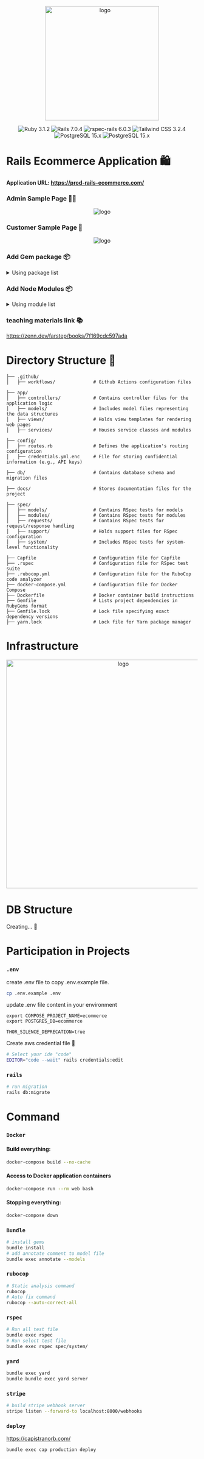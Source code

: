 <p align="center">
    <img src="./docs/logo.png" width="300" alt="logo">
</p>

<p align="center">
<img src="https://img.shields.io/badge/Ruby-3.1.2-red.svg?logo=ruby&style=flat" alt="Ruby 3.1.2">
<img src="https://img.shields.io/badge/Rails-7.0.4-orange.svg?logo=ruby-on-rails&style=flat" alt="Rails 7.0.4">
<img src="https://img.shields.io/badge/rspec--rails-6.0.3-brightgreen.svg" alt="rspec-rails 6.0.3">
<img src="https://img.shields.io/badge/Tailwind CSS-3.2.4-green.svg?logo=tailwind-css&style=flat" alt="Tailwind CSS 3.2.4">
<img src="https://img.shields.io/badge/PostgreSQL-15.x-blue.svg?logo=postgresql&style=flat" alt="PostgreSQL 15.x">
<img src="https://github.com/nickjj/docker-rails-example/workflows/CI/badge.svg?branch=main" alt="PostgreSQL 15.x">
</p>

# Rails Ecommerce Application 🛍

#### Application URL: https://prod-rails-ecommerce.com/

### Admin Sample Page 👨‍🏫

<p align="center">
    <img src="./docs/admin-sample.png" alt="logo">
</p>

### Customer Sample Page 🛒

<p align="center">
    <img src="./docs/customer-sample.png" alt="logo">
</p>

### Add Gem package 📦

<details>
  <summary>Using package list</summary>

- [devise * ユーザー認証](https://github.com/heartcombo/devise)
- [stripe * Stripe決済](https://github.com/stripe/stripe-ruby)
- [aws-sdk-s3 * AWS S3 SDK](https://github.com/aws/aws-sdk-ruby)
- [aws-sdk-rails * AWS SDK](https://github.com/aws/aws-sdk-ruby)
- [bullet * N+1の通知](https://github.com/flyerhzm/bullet)
- [rspec-rails * テストフレームワーク]()
- [factory_bot_rails * ユーザー認証]()
- [capybara * システムテスト用]()
- [selenium-webdriver * システムテスト用]()
- [shoulda-matchers * モデルテストの記述省略]()
- [rubocop * 自動フォーマット]()
- [yard * ドキュメント生成]()
- [capistrano * デプロイ用]()

</details>

### Add Node Modules 📦

<details>
  <summary>Using module list</summary>

- [tailwindcss * CSSフレームワーク]()
</details>

### teaching materials link 📚

https://zenn.dev/farstep/books/7f169cdc597ada

# Directory Structure 📁

```
├── .github/
│   ├── workflows/              # Github Actions configuration files

├── app/
│   ├── controllers/            # Contains controller files for the application logic
│   ├── models/                 # Includes model files representing the data structures
│   ├── views/                  # Holds view templates for rendering web pages
│   ├── services/               # Houses service classes and modules

├── config/
│   ├── routes.rb               # Defines the application's routing configuration
│   ├── credentials.yml.enc     # File for storing confidential information (e.g., API keys)

├── db/                         # Contains database schema and migration files

├── docs/                       # Stores documentation files for the project

├── spec/
│   ├── models/                 # Contains RSpec tests for models
│   ├── modules/                # Contains RSpec tests for modules
│   ├── requests/               # Contains RSpec tests for request/response handling
│   ├── support/                # Holds support files for RSpec configuration
│   ├── system/                 # Includes RSpec tests for system-level functionality

├── Capfile                     # Configuration file for Capfile
├── .rspec                      # Configuration file for RSpec test suite
├── .rubocop.yml                # Configuration file for the RuboCop code analyzer
├── docker-compose.yml          # Configuration file for Docker Compose
├── Dockerfile                  # Docker container build instructions
├── Gemfile                     # Lists project dependencies in RubyGems format
├── Gemfile.lock                # Lock file specifying exact dependency versions
├── yarn.lock                   # Lock file for Yarn package manager
```

# Infrastructure

<p align="center">
    <img src="./docs/infrastructure.png" width="600" alt="logo">
</p>

# DB Structure

Creating... 📝

# Participation in Projects

### `.env`

create .env file to copy .env.example file.

```sh
cp .env.example .env
```

update .env file content in your environment

```dotenv
export COMPOSE_PROJECT_NAME=ecommerce
export POSTGRES_DB=ecommerce

THOR_SILENCE_DEPRECATION=true
```

Create aws credential file 🔑

```sh
# Select your ide "code" 
EDITOR="code --wait" rails credentials:edit
```

### `rails`

```sh
# run migration
rails db:migrate
```

# Command

### `Docker`

#### Build everything:

```sh
docker-compose build --no-cache
```

#### Access to Docker application containers

```sh
docker-compose run --rm web bash
```

#### Stopping everything:

```sh
docker-compose down
```

### `Bundle`

```sh
# install gems
bundle install
# add annotate comment to model file
bundle exec annotate --models 
```

### `rubocop`

```sh
# Static analysis command
rubocop
# Auto fix command
rubocop --auto-correct-all
```

### `rspec`

```sh
# Run all test file
bundle exec rspec
# Run select test file
bundle exec rspec spec/system/
```

### `yard`

```sh
bundle exec yard
bundle bundle exec yard server
```

### `stripe`

```sh
# build stripe webhook server
stripe listen --forward-to localhost:8000/webhooks
```

### `deploy`

https://capistranorb.com/

```sh
bundle exec cap production deploy
```
